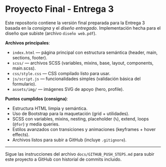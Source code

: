 # Proyecto Final - Entrega 3

Este repositorio contiene la versión final preparada para la Entrega 3 basada en la *consigna* y el *diseño entregado*.
Implementación hecha para el diseño que subiste (archivo `diseño web.pdf`).

**Archivos principales**:
- `index.html` — página principal con estructura semántica (header, main, sections, footer).
- `scss/` — archivos SCSS (variables, mixins, base, layout, components, main.scss).
- `css/style.css` — CSS compilado listo para usar.
- `js/script.js` — funcionalidades simples (validación básica del formulario).
- `assets/img/` — imágenes SVG de apoyo (hero, profile).

**Puntos cumplidos (consigna)**:
- Estructura HTML limpia y semántica.
- Uso de Bootstrap para la maquetación (grid + utilidades).
- SCSS con variables, mixins, nesting, placeholder (`%`), extend, loops (`@for`) y media queries.
- Estilos avanzados con transiciones y animaciones (keyframes + hover effects).
- Archivos listos para subir a GitHub (incluye `.gitignore`).

---

Sigue las instrucciones del archivo `docs/GITHUB_PUSH_STEPS.md` para subir este proyecto a GitHub con historial de commits incluido.
